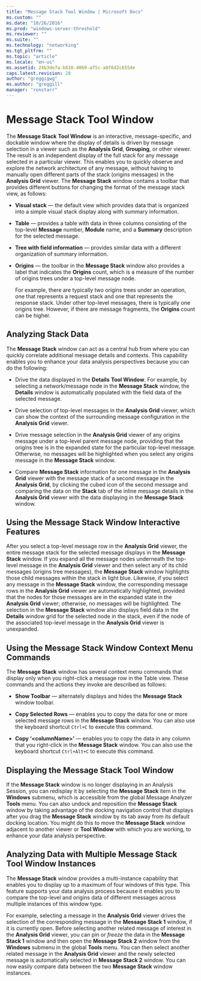 ```yaml
---
title: "Message Stack Tool Window | Microsoft Docs"
ms.custom: ""
ms.date: "10/26/2016"
ms.prod: "windows-server-threshold"
ms.reviewer: ""
ms.suite: ""
ms.technology: "networking"
ms.tgt_pltfrm: ""
ms.topic: "article"
ms.locale: "en-us"
ms.assetid: 24b3de7a-b818-4069-af5c-a0f6d2c6554e
caps.latest.revision: 28
author: "greggigwg"
ms.author: "greggill"
manager: "ronstarr"
---
```

# Message Stack Tool Window
The **Message Stack** **Tool Window** is an interactive, message-specific, and dockable window where the display of details is driven by message selection in a viewer such as the **Analysis Grid**, **Grouping**, or other viewer. The result is an independent display of the full stack for any message selected in a particular viewer. This enables you to quickly observe and explore the network architecture of any message, without having to manually open different parts of the stack (origins messages) in the **Analysis Grid** viewer. The **Message Stack** window contains a toolbar that provides different buttons for changing the format of the message stack view, as follows:  
  
-   **Visual stack** — the default view which provides data that is organized into a simple visual stack display along with summary information.  
  
-   **Table** — provides a table with data in three columns consisting of the top-level **Message** number, **Module** name, and a **Summary** description for the selected message.  
  
-   **Tree with field information** — provides similar data with a different organization of summary information.  
  
-   **Origins** — the toolbar in the **Message Stack** window also provides a label that indicates the **Origins** count, which is a measure of the number of origins trees under a top-level message node.  
  
     For example, there are typically two origins trees under an operation, one that represents a request stack and one that represents the response stack. Under other top-level messages, there is typically one origins tree. However, if there are message fragments, the **Origins** count can be higher.  
  
## Analyzing Stack Data  
 The **Message Stack** window can act as a central hub from where you can quickly correlate additional message details and contexts. This capability enables you to enhance your data analysis perspectives because you can do the following:  
  
-   Drive the data displayed in the **Details** **Tool Window**. For example, by selecting a network/message node in the **Message Stack** window, the **Details** window is automatically populated with the field data of the selected message.  
  
-   Drive selection of top-level messages in the **Analysis Grid** viewer, which can show the context of the surrounding message configuration in the **Analysis Grid** viewer.  
  
-   Drive message selection in the **Analysis Grid** viewer of any origins message under a top-level parent message node, providing that the origins tree is in the expanded state for the particular top-level message. Otherwise, no messages will be highlighted when you select any origins message in the **Message Stack** window.  
  
-   Compare **Message Stack** information for one message in the **Analysis Grid** viewer with the message stack of a second message in the **Analysis Grid**, by clicking the cubed icon of the second message and comparing the data on the **Stack** tab of the inline message details in the **Analysis Grid** viewer with the data displaying in the **Message Stack** window.  
  
## Using the Message Stack Window Interactive Features  
 After you select a top-level message row in the **Analysis Grid** viewer, the entire message stack for the selected message displays in the **Message Stack** window. If you expand all the message nodes underneath the top-level message in the **Analysis Grid** viewer and then select any of its child messages (origins tree messages), the **Message Stack** window highlights those child messages within the stack in light blue. Likewise, if you select any message in the **Message Stack** window, the corresponding message rows in the **Analysis Grid** viewer are automatically highlighted, provided that the nodes for those messages are in the expanded state in the **Analysis Grid** viewer; otherwise, no messages will be highlighted. The selection in the **Message Stack** window also displays field data in the **Details** window grid for the selected node in the stack, even if the node of the associated top-level message in the **Analysis Grid** viewer is unexpanded.  
  
## Using the Message Stack Window Context Menu Commands  
 The **Message Stack** window has several context menu commands that display only when you right-click a message row in the Table view. These commands and the actions they invoke are described as follows:  
  
-   **Show Toolbar** — alternately displays and hides the **Message Stack** window toolbar.  
  
-   **Copy Selected Rows** — enables you to copy the data for one or more selected message rows in the **Message Stack** window. You can also use the keyboard shortcut `Ctrl+C` to execute this command.  
  
-   **Copy ‘\<columnName>’** — enables you to copy the data in any column that you right-click in the **Message Stack** window. You can also use the keyboard shortcut `Ctrl+Alt+C` to execute this command.  
  
## Displaying the Message Stack Tool Window  
 If the **Message Stack** window is no longer displaying in an Analysis Session, you can redisplay it by selecting the **Message Stack** item in the **Windows** submenu, which is accessible from the global Message Analyzer **Tools** menu. You can also undock and reposition the **Message Stack** window by taking advantage of the docking navigation control that displays after you drag the **Message Stack** window by its tab away from its default docking location. You might do this to move the **Message Stack** window adjacent to another viewer or **Tool Window** with which you are working, to enhance your data analysis perspective.  
  
## Analyzing Data with Multiple Message Stack Tool Window Instances  
 The **Message Stack** window provides a multi-instance capability that enables you to display up to a maximum of four windows of this type. This feature supports your data analysis process because it enables you to compare the top-level and origins data of different messages across multiple instances of this window type.  
  
 For example, selecting a message in the **Analysis Grid** viewer drives the selection of the corresponding message in the **Message Stack 1** window, if it is currently open. Before selecting another related message of interest in the **Analysis Grid** viewer, you can pin or *freeze* the data in the **Message Stack 1** window and then open the **Message Stack 2** window from the **Windows** submenu in the global **Tools** menu. You can then select another related message in the **Analysis Grid** viewer and the newly selected message is automatically selected in **Message Stack 2** window. You can now easily compare data between the two **Message Stack** window instances.